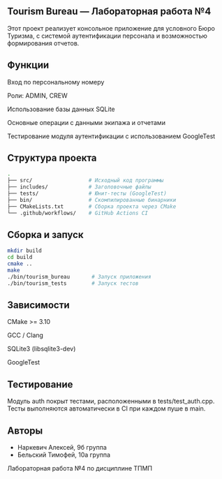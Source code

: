 ## Tourism Bureau — Лабораторная работа №4
Этот проект реализует консольное приложение для условного Бюро Туризма, с системой аутентификации персонала и возможностью формирования отчетов.

## Функции
Вход по персональному номеру

Роли: ADMIN, CREW

Использование базы данных SQLite

Основные операции с данными экипажа и отчетами

Тестирование модуля аутентификации с использованием GoogleTest

## Структура проекта
```bash
.
├── src/                  # Исходный код программы
├── includes/             # Заголовочные файлы
├── tests/                # Юнит-тесты (GoogleTest)
├── bin/                  # Скомпилированные бинарники
├── CMakeLists.txt        # Сборка проекта через CMake
└── .github/workflows/    # GitHub Actions CI
```

## Сборка и запуск
```bash
mkdir build
cd build
cmake ..
make
./bin/tourism_bureau       # Запуск приложения
./bin/tourism_tests        # Запуск тестов
```
## Зависимости
CMake >= 3.10

GCC / Clang

SQLite3 (libsqlite3-dev)

GoogleTest


## Тестирование
Модуль auth покрыт тестами, расположенными в tests/test_auth.cpp. Тесты выполняются автоматически в CI при каждом пуше в main.

## Авторы
- Наркевич Алексей, 9б группа
- Бельский Тимофей, 10а группа

Лабораторная работа №4 по дисциплине ТПМП
